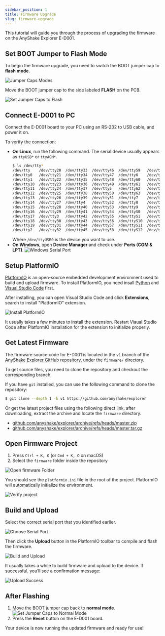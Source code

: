 ```yaml
---
sidebar_position: 1
title: Firmware Upgrade
slug: firmware-upgrade
---
```


This tutorial will guide you through the process of upgrading the firmware on the AnyShake Explorer E-D001.

## Set BOOT Jumper to Flash Mode

To begin the firmware upgrade, you need to switch the BOOT jumper cap to **flash mode**.

![Jumper Caps Modes](img/firmware-upgrade/jumper-caps-modes.webp)

Move the BOOT jumper cap to the side labeled **FLASH** on the PCB.

![Set Jumper Caps to Flash](img/firmware-upgrade/set-flash-mode.webp)

## Connect E-D001 to PC

Connect the E-D001 board to your PC using an RS-232 to USB cable, and power it on.

To verify the connection:

- **On Linux**, run the following command. The serial device usually appears as `ttyUSB*` or `ttyACM*`.
    ```bash
    $ ls /dev/tty*
    /dev/tty    /dev/tty20  /dev/tty33  /dev/tty46  /dev/tty59   /dev/ttyS13  /dev/ttyS26
    /dev/tty0   /dev/tty21  /dev/tty34  /dev/tty47  /dev/tty6    /dev/ttyS14  /dev/ttyS27
    /dev/tty1   /dev/tty22  /dev/tty35  /dev/tty48  /dev/tty60   /dev/ttyS15  /dev/ttyS28
    /dev/tty10  /dev/tty23  /dev/tty36  /dev/tty49  /dev/tty61   /dev/ttyS16  /dev/ttyS29
    /dev/tty11  /dev/tty24  /dev/tty37  /dev/tty5   /dev/tty62   /dev/ttyS17  /dev/ttyS3
    /dev/tty12  /dev/tty25  /dev/tty38  /dev/tty50  /dev/tty63   /dev/ttyS18  /dev/ttyS30
    /dev/tty13  /dev/tty26  /dev/tty39  /dev/tty51  /dev/tty7    /dev/ttyS19  /dev/ttyS31
    /dev/tty14  /dev/tty27  /dev/tty4   /dev/tty52  /dev/tty8    /dev/ttyS2   /dev/ttyS4
    /dev/tty15  /dev/tty28  /dev/tty40  /dev/tty53  /dev/tty9    /dev/ttyS20  /dev/ttyS5
    /dev/tty16  /dev/tty29  /dev/tty41  /dev/tty54  /dev/ttyS0   /dev/ttyS21  /dev/ttyS6
    /dev/tty17  /dev/tty3   /dev/tty42  /dev/tty55  /dev/ttyS1   /dev/ttyS22  /dev/ttyS7
    /dev/tty18  /dev/tty30  /dev/tty43  /dev/tty56  /dev/ttyS10  /dev/ttyS23  /dev/ttyS8
    /dev/tty19  /dev/tty31  /dev/tty44  /dev/tty57  /dev/ttyS11  /dev/ttyS24  /dev/ttyS9
    /dev/tty2   /dev/tty32  /dev/tty45  /dev/tty58  /dev/ttyS12  /dev/ttyS25  /dev/ttyUSB0
    ```
    Where `/dev/ttyUSB0` is the device you want to use.
- **On Windows**, open **Device Manager** and check under **Ports (COM & LPT)**.
  ![Windows Serial Port](img/firmware-upgrade/device-manager.webp)

## Setup PlatformIO

[PlatformIO](https://platformio.org/) is an open-source embedded development environment used to build and upload firmware. To install PlatformIO, you need insall [Python](https://www.python.org/) and [Visual Studio Code](https://code.visualstudio.com/) first.

After installing, you can open Visual Studio Code and click **Extensions**, search to install "PlatformIO" extension.

![Install PlatformIO](img/firmware-upgrade/install-platformio.webp)

It usually takes a few minutes to install the extension. Restart Viaual Studio Code after PlatformIO installation for the extension to initialize properly.

## Get Latest Firmware

The firmware source code for E-D001 is located in the `v1` branch of the [AnyShake Explorer GitHub repository](https://github.com/anyshake/explorer), under the `firmware/` directory.

To get source files, you need to clone the repository and checkout the corresponding branch.

If you have `git` installed, you can use the following command to clone the repository:

```bash
$ git clone --depth 1 -b v1 https://github.com/anyshake/explorer
```

Or get the latest project files using the following direct link, after downloading, extract the archive and locate the `firmware` directory.

- [github.com/anyshake/explorer/archive/refs/heads/master.zip](https://github.com/anyshake/explorer/archive/refs/heads/master.zip)
- [github.com/anyshake/explorer/archive/refs/heads/master.tar.gz](https://github.com/anyshake/explorer/archive/refs/heads/master.tar.gz)

## Open Firmware Project

1. Press `Ctrl + K, O` (or `Cmd + K, O` on macOS)
2. Select the `firmware` folder inside the repository

![Open firmware Folder](img/firmware-upgrade//open-project.webp)

You should see the `platformio.ini` file in the root of the project. PlatformIO will automatically initialize the environment.

![Verify project](img/firmware-upgrade/verify-project.webp)

## Build and Upload

Select the correct serial port that you identified earlier.

![Choose Serial Port](img/firmware-upgrade/choose-serial-port.webp)

Then click the **Upload** button in the PlatformIO toolbar to compile and flash the firmware.

![Build and Upload](img/firmware-upgrade/build-and-upload.webp)

It usually takes a while to build firmware and upload to the device. If successful, you’ll see a confirmation message:

![Upload Success](img/firmware-upgrade/upload-succeed.webp)

## After Flashing

1. Move the BOOT jumper cap back to **normal mode**.
   ![Set Jumper Caps to Normal Mode](img/firmware-upgrade/set-normal-mode.webp)
2. Press the **Reset** button on the E-D001 board.

Your device is now running the updated firmware and ready for use!
